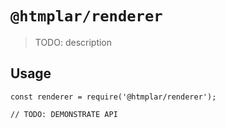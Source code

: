 # `@htmplar/renderer`

> TODO: description

## Usage

```
const renderer = require('@htmplar/renderer');

// TODO: DEMONSTRATE API
```
